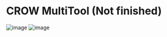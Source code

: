 # CROW MultiTool (Not finished)
![image](https://github.com/user-attachments/assets/e49221b6-fbe9-4ff0-9e81-4b63b6739bac)
![image](https://github.com/user-attachments/assets/410f1fd3-0dd2-4ded-8785-7db08db89044)
